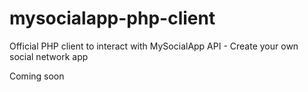 # mysocialapp-php-client
 Official PHP client to interact with MySocialApp API - Create your own social network app 

Coming soon
